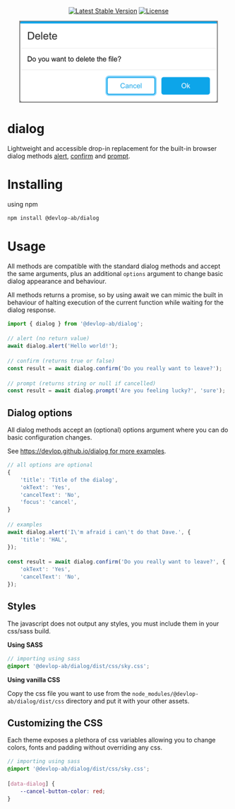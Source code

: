 <p align="center">
    <a href="https://www.npmjs.org/package/@devlop-ab/dialog"><img src="https://img.shields.io/npm/v/@devlop-ab/dialog.svg" alt="Latest Stable Version"></a>
    <a href="https://github.com/devlop/komponent/blob/main/LICENSE.md"><img src="https://img.shields.io/badge/license-MIT-green" alt="License"></a>
</p>

<p align="center">
    <img src="/assets/example.png" alt="Example of a confirm dialog" width="450">
</p>

# dialog

Lightweight and accessible drop-in replacement for the built-in browser dialog methods 
[alert](https://developer.mozilla.org/en-US/docs/Web/API/Window/alert), 
[confirm](https://developer.mozilla.org/en-US/docs/Web/API/Window/confirm) and 
[prompt](https://developer.mozilla.org/en-US/docs/Web/API/Window/prompt).

# Installing

using npm

```bash
npm install @devlop-ab/dialog
```

# Usage

All methods are compatible with the standard dialog methods and accept the same arguments, 
plus an additional `options` argument to change basic dialog appearance and behaviour.

All methods returns a promise, so by using await we can mimic the built in behaviour of 
halting execution of the current function while waiting for the dialog response.

```javascript
import { dialog } from '@devlop-ab/dialog';

// alert (no return value)
await dialog.alert('Hello world!');

// confirm (returns true or false)
const result = await dialog.confirm('Do you really want to leave?');

// prompt (returns string or null if cancelled)
const result = await dialog.prompt('Are you feeling lucky?', 'sure');
```

## Dialog options

All dialog methods accept an (optional) options argument where you can do basic configuration changes.

See [https://devlop.github.io/dialog for more examples](https://devlop.github.io/dialog).

```javascript
// all options are optional
{
    'title': 'Title of the dialog',
    'okText': 'Yes',
    'cancelText': 'No',
    'focus': 'cancel',
}

// examples
await dialog.alert('I\'m afraid i can\'t do that Dave.', {
    'title': 'HAL',
});

const result = await dialog.confirm('Do you really want to leave?', {
    'okText': 'Yes', 
    'cancelText': 'No',
});
```

## Styles 

The javascript does not output any styles, you must include them in your css/sass build.

**Using SASS** 

```scss
// importing using sass
@import '@devlop-ab/dialog/dist/css/sky.css';
```

**Using vanilla CSS** 

Copy the css file you want to use from the `node_modules/@devlop-ab/dialog/dist/css` directory and put it with your other assets.

## Customizing the CSS

Each theme exposes a plethora of css variables allowing you to change colors, fonts and padding without overriding any css.

```scss
// importing using sass
@import '@devlop-ab/dialog/dist/css/sky.css';

[data-dialog] {
    --cancel-button-color: red;
}
```
